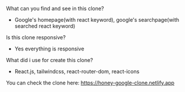 What can you find and see in this clone?

- Google's homepage(with react keyword), google's searchpage(with searched react keyword)

Is this clone responsive?

- Yes everything is responsive

What did i use for create this clone?

- React.js, tailwindcss, react-router-dom, react-icons

You can check the clone here: https://honey-google-clone.netlify.app
